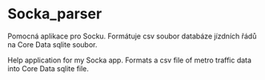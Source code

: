 # Socka_parser

Pomocná aplikace pro Socku. Formátuje csv soubor databáze jízdních řádů na Core Data sqlite soubor. 

Help application for my Socka app. Formats a csv file of metro traffic data into Core Data sqlite file. 
